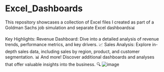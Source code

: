 # Excel_Dashboards
This repository showcases a collection of Excel files I created as part of a Goldman Sachs job simulation and separate Excel dashboards📊

Key Highlights:
Revenue Dashboard: Dive into a detailed analysis of revenue trends, performance metrics, and key drivers. 📈
Sales Analysis: Explore in-depth sales data, including sales by region, product, and customer segmentation. 📊
And more! Discover additional dashboards and analyses that offer valuable insights into the business. 🔍
![image](https://github.com/user-attachments/assets/b798be0e-db22-4cf8-ad2a-390a796bceb4)
